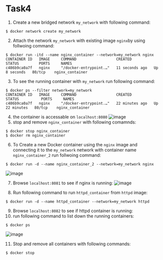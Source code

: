 # Task4
1.  Create a new bridged network `my_network` with following command:
```console
$ docker network create my_network
```
2.  Attach the network `my_network` with existing image `nginx`by using follwoing command:
 ```console
$ docker run -itd --name nginx_container --network=my_network nginx
CONTAINER ID   IMAGE     COMMAND                  CREATED          STATUS         PORTS     NAMES
c486b9ca0a7f   nginx     "/docker-entrypoint.…"   11 seconds ago   Up 8 seconds   80/tcp    nginx_container
```
3.  To see the running container with `my_network` run following command:
```console
$ docker ps --filter network=my_network
CONTAINER ID   IMAGE     COMMAND                  CREATED          STATUS          PORTS     NAMES
c486b9ca0a7f   nginx     "/docker-entrypoint.…"   22 minutes ago   Up 22 minutes   80/tcp    nginx_container
```
4. the container is accessable on `localhost:8080`
![image](https://user-images.githubusercontent.com/126319802/228525590-da2e00ae-57b9-41d2-a053-4c42ec5cc172.png)
5. stop and remove `nginx_container` with following comamnds:
```console
$ docker stop nginx_container
$ docker rm nginx_container
```
6. To Create a new Docker container using the `nginx` image and connecting it to the `my_network` network with container name `nginx_container_2`
run follwoing command:
```console
$ docker run -d --name nginx_container_2 --network=my_network nginx
```
![image](https://user-images.githubusercontent.com/126319802/228528341-54224980-ece0-4f08-8f74-49dadd512943.png)

7. Browse `localhost:8081` to see if nginx is running:
![image](https://user-images.githubusercontent.com/126319802/228528898-b6da0c07-22e6-4ae0-85f1-c891d596fb07.png)

8. Run following command to run `httpd_container` from `httpd` image:
```console
$ docker run -d --name httpd_container --network=my_network httpd
```
9.  Browse `localhost:8082` to see if httpd container is running:
10. run following command to list down the running containers:
```console
$ docker ps
```
![image](https://user-images.githubusercontent.com/126319802/228530009-e273d00a-b1d7-4706-bb01-51c054678b98.png)

11. Stop and remove all containers with following commands:
```console
$ docker stop 
